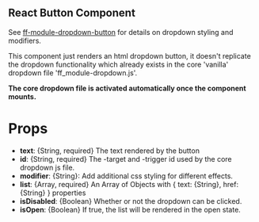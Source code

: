 ## React Button Component
<div data-ff_module-dropdown-button-component=""></div>

See [ff-module-dropdown-button](/blocks/core/ff_module/ff_module-dropdown-button/ff_module-dropdown-button.html) for details on dropdown styling and modifiers.

This component just renders an html dropdown button, it doesn't replicate the dropdown functionality which already exists in the core 'vanilla' dropdown file 'ff_module-dropdown.js'.

**The core dropdown file is activated automatically once the component mounts.**

# Props 
- **text**: {String, required} The text rendered by the button
- **id**: {String, required} The -target and -trigger id used by the core dropdown js file.
- **modifier**: {String}: Add additional css styling for different effects.
- **list**: {Array, required} An Array of Objects with { text: {String}, href: {String} } properties
- **isDisabled**: {Boolean} Whether or not the dropdown can be clicked.
- **isOpen**: {Boolean} If true, the list will be rendered in the open state.


